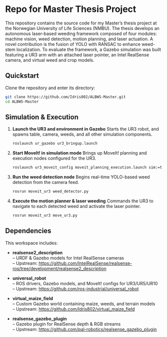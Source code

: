 # Repo for Master Thesis Project 

This repository contains the source code for my Master’s thesis project at the Norwegian University of Life Sciences (NMBU). The thesis develops an autonomous laser-based weeding framework composed of four modules: machine vision, weed detection, motion planning, and laser actuation. A novel contribution is the fusion of YOLO with RANSAC to enhance weed-stem localization. To evaluate the framework, a Gazebo simulation was built featuring a UR3 arm with an attached laser pointer, an Intel RealSense camera, and virtual weed and crop models.

## Quickstart

Clone the repository and enter its directory:

```bash
git clone https://github.com/Idris802/ALBWS-Master.git
cd ALBWS-Master
````

## Simulation & Execution

1. **Launch the UR3 and environment in Gazebo**
   Starts the UR3 robot, and spawns table, camera, weeds, and all other simulation components.

   ```bash
   roslaunch ur_gazebo ur3_bringup.launch
   ```

2. **Start MoveIt! in simulation mode**
   Brings up MoveIt! planning and execution nodes configured for the UR3.

   ```bash
   roslaunch ur3_moveit_config moveit_planning_execution.launch sim:=true
   ```

3. **Run the weed detection node**
   Begins real-time YOLO-based weed detection from the camera feed.

   ```bash
   rosrun moveit_ur3 weed_detector.py
   ```

4. **Execute the motion planner & laser weeding**
   Commands the UR3 to navigate to each detected weed and activate the laser pointer.

   ```bash
   rosrun moveit_ur3 move_ur3.py
   ```
## Dependencies

This workspace includes:

- **realsense2_description**  
  – URDF & Gazebo models for Intel RealSense cameras  
  – Upstream: <https://github.com/IntelRealSense/realsense-ros/tree/development/realsense2_description>

- **universal_robot**  
  – ROS drivers, Gazebo models, and MoveIt! configs for UR3/UR5/UR10  
  – Upstream: <https://github.com/ros-industrial/universal_robot>

- **virtual_maize_field**  
  – Custom Gazebo world containing maize, weeds, and terrain models  
  – Upstream: <https://github.com/Idris802/virtual_maize_field>

- **realsense_gazebo_plugin**  
  – Gazebo plugin for RealSense depth & RGB streams  
  – Upstream: <https://github.com/pal-robotics/realsense_gazebo_plugin>



